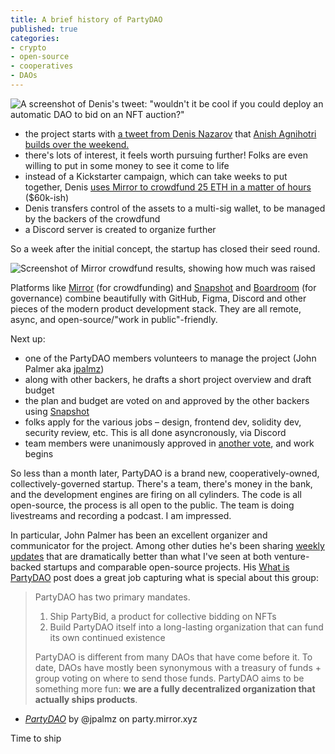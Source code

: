 ```yaml
---
title: A brief history of PartyDAO
published: true
categories:
- crypto
- open-source
- cooperatives
- DAOs
---
```


![A screenshot of Denis's tweet: "wouldn't it be cool if you could deploy an automatic DAO to bid on an NFT auction?"](https://dl.dropboxusercontent.com/s%2F8ubok71mp3pqro5%2Fimage_vydmd9hybm.png)

- the project starts with [a tweet from Denis Nazarov](https://d.mirror.xyz/FLqkPA3iN4x-p97UhfhWwaCx8rBmVo-1yttY20oaob4) that [Anish Agnihotri builds over the weekend.](https://twitter.com/_anishagnihotri/status/1384372491053846531)
- there's lots of interest, it feels worth pursuing further! Folks are even willing to put in some money to see it come to life
- instead of a Kickstarter campaign, which can take weeks to put together, Denis [uses Mirror to crowdfund 25 ETH in a matter of hours](https://d.mirror.xyz/FLqkPA3iN4x-p97UhfhWwaCx8rBmVo-1yttY20oaob4) ($60k-ish)
- Denis transfers control of the assets to a multi-sig wallet, to be managed by the backers of the crowdfund
- a Discord server is created to organize further

So a week after the initial concept, the startup has closed their seed round.

![Screenshot of Mirror crowdfund results, showing how much was raised](https://dl.dropboxusercontent.com/s%2Fnwwub6ars7c81tt%2Fscreen%2520shot%25202021-06-01%2520at%252011-42-45%2520this%2520dao%2520is%2520here%2520to%2520party%2520%2520mirror%2520.png)

Platforms like [Mirror](https://mirror.xyz) (for crowdfunding) and [Snapshot](https://snapshot.org) and [Boardroom](https://boardroom.info) (for governance) combine beautifully with GitHub, Figma, Discord and other pieces of the modern product development stack. They are all remote, async, and open-source/"work in public"-friendly.

Next up:

- one of the PartyDAO members volunteers to manage the project (John Palmer aka [jpalmz](https://twitter.com/john_c_palmer))
- along with other backers, he drafts a short project overview and draft budget
- the plan and budget are voted on and approved by the other backers using [Snapshot](https://snapshot.org/#/partydao.eth/proposal/QmbeYtJshFo2aoj59HfZe3DhdmVdksdv15fp8amQwSSswq) 
- folks apply for the various jobs – design, frontend dev, solidity dev, security review, etc. This is all done asyncronously, via Discord
- team members were unanimously approved in [another vote](https://snapshot.org/#/partydao.eth/proposal/QmWXXiPuonf4k8gGAU7NvBhe61gWJGFT4dZqemvYP5whBZ), and work begins

So less than a month later, PartyDAO is a brand new, cooperatively-owned, collectively-governed startup. There's a team, there's money in the bank, and the development engines are firing on all cylinders. The code is all open-source, the process is all open to the public. The team is doing livestreams and recording a podcast. I am impressed.

In particular, John Palmer has been an excellent organizer and communicator for the project. Among other duties he's been sharing [weekly updates](https://docs.google.com/document/d/1YcJGA-bLK7UfNEkethB2PTJWBzTfuW0hmNx2p1Uzf64/edit#) that are dramatically better than what I've seen at both venture-backed startups and comparable open-source projects. His [What is PartyDAO](https://party.mirror.xyz/xte55cT3ESlQRP62KYxupRbha7A1O6MMHhKMIzfmLyg) post does a great job capturing what is special about this group:

> PartyDAO has two primary mandates.
> 
> 1.  Ship PartyBid, a product for collective bidding on NFTs
> 2.  Build PartyDAO itself into a long-lasting organization that can fund its own continued existence
>
> PartyDAO is different from many DAOs that have come before it. To date, DAOs have mostly been synonymous with a treasury of funds + group voting on where to send those funds. PartyDAO aims to be something more fun: **we are a fully decentralized organization that actually ships products**.
- [_PartyDAO_](https://party.mirror.xyz/xte55cT3ESlQRP62KYxupRbha7A1O6MMHhKMIzfmLyg) by @jpalmz on party.mirror.xyz

Time to ship
